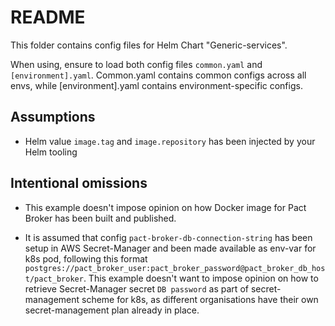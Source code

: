 # README

This folder contains config files for Helm Chart "Generic-services".

When using, ensure to load both config files `common.yaml` and `[environment].yaml`. Common.yaml contains common configs across all envs, while [environment].yaml contains environment-specific configs.

## Assumptions

- Helm value `image.tag` and `image.repository` has been injected by your Helm tooling

## Intentional omissions

- This example doesn't impose opinion on how Docker image for Pact Broker has been built and published.

- It is assumed that config `pact-broker-db-connection-string` has been setup in AWS Secret-Manager and been made available as env-var for k8s pod, following this format `postgres://pact_broker_user:pact_broker_password@pact_broker_db_host/pact_broker`. This example doesn't want to impose opinion on how to retrieve Secret-Manager secret `DB password` as part of secret-management scheme for k8s, as different organisations have their own secret-management plan already in place.
